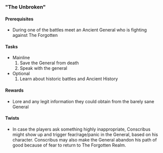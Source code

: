 ### "The Unbroken"
#### Prerequisites
  - During one of the battles meet an Ancient General
  who is fighting against The Forgotten

#### Tasks
  * Mainline
    1. Save the General from death
    2. Speak with the general
  * Optional
    1. Learn about historic battles and Ancient History

#### Rewards
  * Lore and any legit information they could obtain from the
  barely sane General

#### Twists
  * In case the players ask something highly inappropriate, Conscribus
  might show up and trigger fear/rage/panic in the General, based on his
  character. Conscribus may also make the General abandon his path of
  good because of fear to return to The Forgotten Realm.
